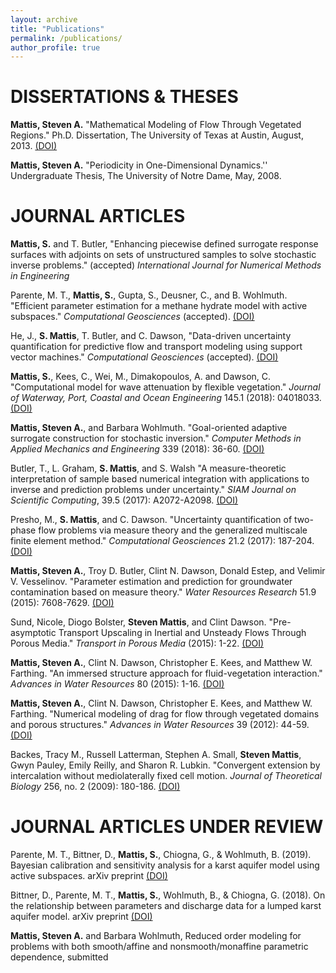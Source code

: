 ```yaml
---
layout: archive
title: "Publications"
permalink: /publications/
author_profile: true
---
```



DISSERTATIONS & THESES
======
**Mattis, Steven A.** "Mathematical Modeling of Flow Through Vegetated Regions." Ph.D. Dissertation, The University of Texas at Austin, August, 2013. [(<u>DOI</u>)](http://hdl.handle.net/2152/21165)

**Mattis, Steven A.** "Periodicity in One-Dimensional Dynamics.'' Undergraduate Thesis, The University of Notre Dame, May, 2008.

JOURNAL ARTICLES
======
**Mattis, S.** and T. Butler, "Enhancing piecewise defined surrogate response surfaces with adjoints on sets of unstructured samples to solve stochastic inverse problems." (accepted) *International Journal for Numerical Methods in Engineering*

Parente, M. T., **Mattis, S.**, Gupta, S., Deusner, C., and B. Wohlmuth. "Efficient parameter estimation for a methane hydrate model with active subspaces." *Computational Geosciences* (accepted). [(<u>DOI</u>)](https://doi.org/10.1007/s10596-018-9769-x)

He, J., **S. Mattis**, T. Butler, and C. Dawson, "Data-driven uncertainty quantification for predictive flow and transport modeling using support vector machines." *Computational Geosciences* (accepted). [(<u>DOI</u>)](https://doi.org/10.1007/s10596-018-9762-4)

**Mattis, S.**, Kees, C., Wei, M., Dimakopoulos, A. and Dawson, C. "Computational model for wave attenuation by flexible vegetation." *Journal of Waterway, Port, Coastal and Ocean Engineering* 145.1 (2018): 04018033. [(<u>DOI</u>)](https://doi.org/10.1061/(ASCE)WW.1943-5460.0000487)

**Mattis, Steven A.**, and Barbara Wohlmuth. "Goal-oriented adaptive surrogate construction for stochastic inversion." *Computer Methods in Applied Mechanics and Engineering* 339 (2018): 36-60. [(<u>DOI</u>)](https://doi.org/10.1016/j.cma.2018.04.045)

Butler, T., L. Graham, **S. Mattis**, and S. Walsh "A measure-theoretic interpretation of sample based numerical integration with applications to inverse and prediction problems under uncertainty." *SIAM Journal on Scientific Computing*, 39.5 (2017): A2072-A2098. [(<u>DOI</u>)](https://doi.org/10.1137/16M1063289)

Presho, M., **S. Mattis**, and C. Dawson. "Uncertainty quantification of two-phase flow problems via measure theory and the generalized multiscale finite element method." *Computational Geosciences* 21.2 (2017): 187-204. [(<u>DOI</u>)](https://doi.org/10.1007/s10596-016-9603-2)

**Mattis, Steven A.**, Troy D. Butler, Clint N. Dawson, Donald Estep, and Velimir V. Vesselinov.  "Parameter estimation and prediction for groundwater contamination based on measure theory." *Water Resources Research* 51.9 (2015): 7608-7629. [(<u>DOI</u>)](https://doi.org/10.1002/2015WR017295)

Sund, Nicole, Diogo Bolster, **Steven Mattis**, and Clint Dawson. "Pre-asymptotic Transport Upscaling in Inertial and Unsteady Flows Through Porous Media." *Transport in Porous Media* (2015): 1-22. [(<u>DOI</u>)](https://doi.org/10.1007/s11242-015-0526-5)

**Mattis, Steven A.**, Clint N. Dawson, Christopher E. Kees, and Matthew W. Farthing. "An immersed structure approach for fluid-vegetation interaction." *Advances in Water Resources* 80 (2015): 1-16. [(<u>DOI</u>)](https://doi.org/10.1016/j.advwatres.2015.02.014)

**Mattis, Steven A.**, Clint N. Dawson, Christopher E. Kees, and Matthew W. Farthing. "Numerical modeling of drag for flow through vegetated domains and porous structures." *Advances in Water Resources* 39 (2012): 44-59. [(<u>DOI</u>)](https://doi.org/10.1016/j.advwatres.2012.01.002)

Backes, Tracy M., Russell Latterman, Stephen A. Small, **Steven Mattis**, Gwyn Pauley, Emily Reilly, and Sharon R. Lubkin. "Convergent extension by intercalation without mediolaterally fixed cell motion. *Journal of Theoretical Biology* 256, no. 2 (2009): 180-186. [(<u>DOI</u>)](https://doi.org/10.1016/j.jtbi.2008.08.031)

JOURNAL ARTICLES UNDER REVIEW
======

Parente, M. T., Bittner, D., **Mattis, S.**, Chiogna, G., & Wohlmuth, B. (2019). Bayesian calibration and sensitivity analysis for a karst aquifer model using active subspaces. arXiv preprint [(<u>DOI</u>)](https://arxiv.org/abs/1901.03283)

Bittner, D., Parente, M. T., **Mattis, S.**, Wohlmuth, B., & Chiogna, G. (2018). On the relationship between parameters and discharge data for a lumped karst aquifer model. arXiv preprint [(<u>DOI</u>)](https://arxiv.org/abs/1808.07009)

**Mattis, Steven A.** and Barbara Wohlmuth, Reduced order modeling for problems with both smooth/affine and nonsmooth/monaffine parametric dependence, submitted


	
